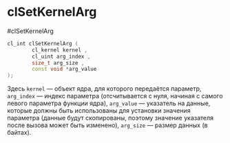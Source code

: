 # clSetKernelArg
#clSetKernelArg

```c++
cl_int clSetKernelArg (
		cl_kernel kernel ,
		cl_uint arg_index ,
		size_t arg_size ,
		const void *arg_value 
);
```

Здесь `kernel` — объект ядра, для которого передаётся параметр, `arg_index` — индекс параметра (отсчитывается с нуля, начиная с самого левого параметра функции ядра), `arg_value` — указатель на данные, которые должны быть использованы для установки значения параметра (данные будут скопированы, поэтому значение указателя после вызова может быть изменено), `arg_size` — размер данных (в байтах).







